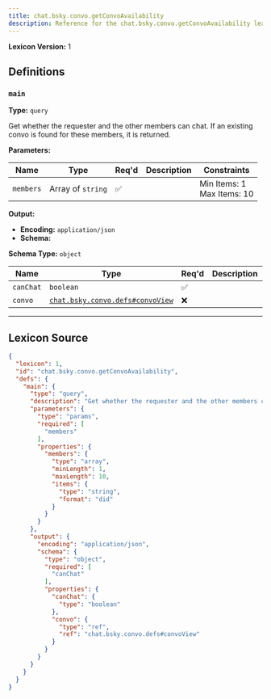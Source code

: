 ```yaml
---
title: chat.bsky.convo.getConvoAvailability
description: Reference for the chat.bsky.convo.getConvoAvailability lexicon
---
```

**Lexicon Version:** 1

## Definitions

<a name="main"></a>
### `main`

**Type:** `query`

Get whether the requester and the other members can chat. If an existing convo is found for these members, it is returned.

**Parameters:**

| Name | Type | Req'd  | Description | Constraints |
|------|------|----------|-------------|-------------|
| `members` | Array of `string` | ✅  |  | Min Items: 1<br/>Max Items: 10 |
**Output:**

- **Encoding:** `application/json`
- **Schema:**

**Schema Type:** `object`

| Name | Type | Req'd  | Description | Constraints |
|------|------|----------|-------------|-------------|
| `canChat` | `boolean` | ✅  |  |  |
| `convo` | [`chat.bsky.convo.defs#convoView`](lexicons/chat/bsky/convo/defs#convoView) | ❌  |  |  |

---

## Lexicon Source
```json
{
  "lexicon": 1,
  "id": "chat.bsky.convo.getConvoAvailability",
  "defs": {
    "main": {
      "type": "query",
      "description": "Get whether the requester and the other members can chat. If an existing convo is found for these members, it is returned.",
      "parameters": {
        "type": "params",
        "required": [
          "members"
        ],
        "properties": {
          "members": {
            "type": "array",
            "minLength": 1,
            "maxLength": 10,
            "items": {
              "type": "string",
              "format": "did"
            }
          }
        }
      },
      "output": {
        "encoding": "application/json",
        "schema": {
          "type": "object",
          "required": [
            "canChat"
          ],
          "properties": {
            "canChat": {
              "type": "boolean"
            },
            "convo": {
              "type": "ref",
              "ref": "chat.bsky.convo.defs#convoView"
            }
          }
        }
      }
    }
  }
}
```
